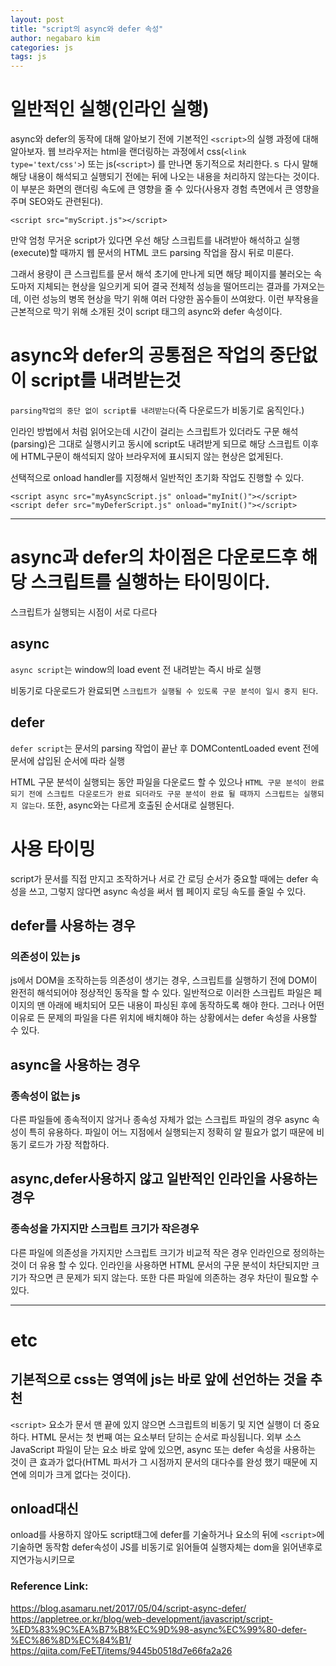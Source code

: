 ```yaml
---
layout: post
title: "script의 async와 defer 속성"
author: negabaro kim
categories: js
tags: js
---
```


# 일반적인 실행(인라인 실행)

async와 defer의 동작에 대해 알아보기 전에 기본적인 `<script>`의 실행 과정에 대해 알아보자.
웹 브라우저는 html을 랜더링하는 과정에서 css(`<link type='text/css'>`) 또는 js(`<script>`) 를 만나면 동기적으로 처리한다.ｓ
다시 말해 해당 내용이 해석되고 실행되기 전에는 뒤에 나오는 내용을 처리하지 않는다는 것이다. 이 부분은 화면의 랜더링 속도에 큰 영향을 줄 수 있다(사용자 경험 측면에서 큰 영향을 주며 SEO와도 관련된다).

```
<script src="myScript.js"></script>
```

만약 엄청 무거운 script가 있다면 우선 해당 스크립트를 내려받아 해석하고 실행(execute)할 때까지 웹 문서의 HTML 코드 parsing 작업을 잠시 뒤로 미룬다.

그래서 용량이 큰 스크립트를 문서 해석 초기에 만나게 되면 해당 페이지를 불러오는 속도마저 지체되는 현상을 일으키게 되어 결국 전체적 성능을 떨어뜨리는 결과를 가져오는데, 이런 성능의 병목 현상을 막기 위해 여러 다양한 꼼수들이 쓰여왔다. 이런 부작용을 근본적으로 막기 위해 소개된 것이 script 태그의 async와 defer 속성이다.

# async와 defer의 공통점은 작업의 중단없이 script를 내려받는것

`parsing작업의 중단 없이 script를 내려받는다`(즉 다운로드가 비동기로 움직인다.)

인라인 방법에서 처럼 읽어오는데 시간이 걸리는 스크립트가 있더라도 구문 해석(parsing)은 그대로 실행시키고
동시에 script도 내려받게 되므로 해당 스크립트 이후에 HTML구문이 해석되지 않아 브라우저에 표시되지 않는 현상은 없게된다.

선택적으로 onload handler를 지정해서 일반적인 초기화 작업도 진행할 수 있다.

```
<script async src="myAsyncScript.js" onload="myInit()"></script>
<script defer src="myDeferScript.js" onload="myInit()"></script>
```

---

# async과 defer의 차이점은 다운로드후 해당 스크립트를 실행하는 타이밍이다.

스크립트가 실행되는 시점이 서로 다르다

## async

`async script`는 window의 load event 전 내려받는 즉시 바로 실행

비동기로 다운로드가 완료되면 `스크립트가 실행될 수 있도록 구문 분석이 일시 중지 된다`.

## defer

`defer script`는 문서의 parsing 작업이 끝난 후 DOMContentLoaded event 전에 문서에 삽입된 순서에 따라 실행

HTML 구문 분석이 실행되는 동안 파일을 다운로드 할 수 있으나 `HTML 구문 분석이 완료되기 전에 스크립트 다운로드가 완료 되더라도 구문 분석이 완료 될 때까지 스크립트는 실행되지 않는다`. 또한, async와는 다르게 호출된 순서대로 실행된다.

# 사용 타이밍

script가 문서를 직접 만지고 조작하거나 서로 간 로딩 순서가 중요할 때에는 defer 속성을 쓰고,
그렇지 않다면 async 속성을 써서 웹 페이지 로딩 속도를 줄일 수 있다.

## defer를 사용하는 경우

### 의존성이 있는 js

js에서 DOM을 조작하는등 의존성이 생기는 경우, 스크립트를 실행하기 전에 DOM이 완전히 해석되어야 정상적인 동작을 할 수 있다.
일반적으로 이러한 스크립트 파일은 페이지의 맨 아래에 배치되어 모든 내용이 파싱된 후에 동작하도록 해야 한다.
그러나 어떤 이유로 든 문제의 파일을 다른 위치에 배치해야 하는 상황에서는 defer 속성을 사용할 수 있다.

## async을 사용하는 경우

### 종속성이 없는 js

다른 파일들에 종속적이지 않거나 종속성 자체가 없는 스크립트 파일의 경우 async 속성이 특히 유용하다.
파일이 어느 지점에서 실행되는지 정확히 알 필요가 없기 때문에 비동기 로드가 가장 적합하다.

## async,defer사용하지 않고 일반적인 인라인을 사용하는 경우

### 종속성을 가지지만 스크립트 크기가 작은경우

다른 파일에 의존성을 가지지만 스크립트 크기가 비교적 작은 경우 인라인으로 정의하는 것이 더 유용 할 수 있다.
인라인을 사용하면 HTML 문서의 구문 분석이 차단되지만 크기가 작으면 큰 문제가 되지 않는다.
또한 다른 파일에 의존하는 경우 차단이 필요할 수 있다.

---

# etc

## 기본적으로 css는 <head> 영역에 js는 </body> 바로 앞에 선언하는 것을 추천

`<script>` 요소가 문서 맨 끝에 있지 않으면 스크립트의 비동기 및 지연 실행이 더 중요하다. HTML 문서는 첫 번째 여는 <html> 요소부터 닫히는 순서로 파싱됩니다. 외부 소스 JavaScript 파일이 닫는 </body> 요소 바로 앞에 있으면, async 또는 defer 속성을 사용하는 것이 큰 효과가 없다(HTML 파서가 그 시점까지 문서의 대다수를 완성 했기 때문에 지연에 의미가 크게 없다는 것이다).

## onload대신

onload를 사용하지 않아도 script태그에 defer를 기술하거나 요소의 뒤에 `<script>`에 기술하면 동작함
defer속성이 JS를 비동기로 읽어들여 실행자체는 dom을 읽어낸후로 지연가능시키므로

### Reference Link:

https://blog.asamaru.net/2017/05/04/script-async-defer/
https://appletree.or.kr/blog/web-development/javascript/script-%ED%83%9C%EA%B7%B8%EC%9D%98-async%EC%99%80-defer-%EC%86%8D%EC%84%B1/
https://qiita.com/FeET/items/9445b0518d7e66fa2a26
